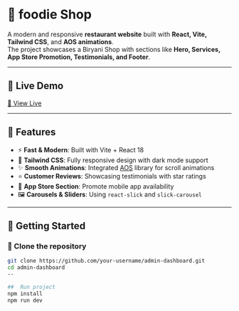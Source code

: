 # 🍛 foodie Shop

A modern and responsive **restaurant website** built with **React, Vite, Tailwind CSS**, and **AOS animations**.  
The project showcases a Biryani Shop with sections like **Hero, Services, App Store Promotion, Testimonials, and Footer**.

---

## 🚀 Live Demo 
[🔗 View Live](https://dashboard-react-js-flax.vercel.app/)

---

## 🚀 Features

- ⚡ **Fast & Modern**: Built with Vite + React 18  
- 🎨 **Tailwind CSS**: Fully responsive design with dark mode support  
- ✨ **Smooth Animations**: Integrated [AOS](https://michalsnik.github.io/aos/) library for scroll animations  
- ⭐ **Customer Reviews**: Showcasing testimonials with star ratings  
- 📱 **App Store Section**: Promote mobile app availability  
- 🖼️ **Carousels & Sliders**: Using `react-slick` and `slick-carousel`  

---

## 🚀 Getting Started

### 📁 Clone the repository

```bash
git clone https://github.com/your-username/admin-dashboard.git
cd admin-dashboard
--

##  Run project
npm install
npm run dev
